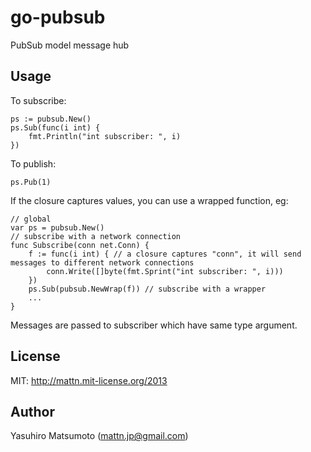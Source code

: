 go-pubsub
=========

PubSub model message hub

Usage
-----

To subscribe:

    ps := pubsub.New()
    ps.Sub(func(i int) {
        fmt.Println("int subscriber: ", i)
    })

To publish:

    ps.Pub(1)

If the closure captures values, you can use a wrapped function, eg:

    // global 
    var ps = pubsub.New()
    // subscribe with a network connection
    func Subscribe(conn net.Conn) {
    	f := func(i int) { // a closure captures "conn", it will send messages to different network connections
       		conn.Write([]byte(fmt.Sprint("int subscriber: ", i)))
    	})
        ps.Sub(pubsub.NewWrap(f)) // subscribe with a wrapper
        ...
    }
	
Messages are passed to subscriber which have same type argument.

License
-------

MIT: http://mattn.mit-license.org/2013

Author
------

Yasuhiro Matsumoto (mattn.jp@gmail.com)
